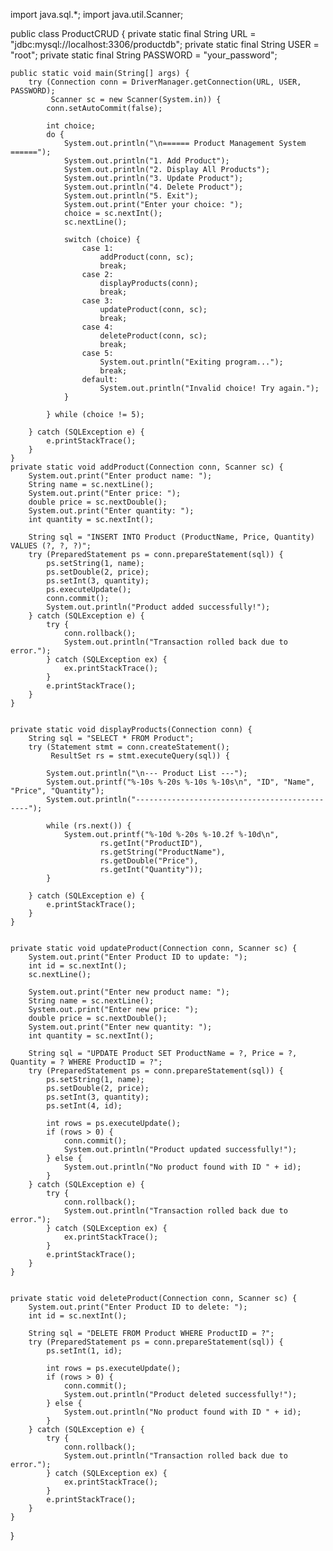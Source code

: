 import java.sql.*;
import java.util.Scanner;

public class ProductCRUD {
    private static final String URL = "jdbc:mysql://localhost:3306/productdb";
    private static final String USER = "root";
    private static final String PASSWORD = "your_password";

    public static void main(String[] args) {
        try (Connection conn = DriverManager.getConnection(URL, USER, PASSWORD);
             Scanner sc = new Scanner(System.in)) {
            conn.setAutoCommit(false);

            int choice;
            do {
                System.out.println("\n====== Product Management System ======");
                System.out.println("1. Add Product");
                System.out.println("2. Display All Products");
                System.out.println("3. Update Product");
                System.out.println("4. Delete Product");
                System.out.println("5. Exit");
                System.out.print("Enter your choice: ");
                choice = sc.nextInt();
                sc.nextLine(); 

                switch (choice) {
                    case 1:
                        addProduct(conn, sc);
                        break;
                    case 2:
                        displayProducts(conn);
                        break;
                    case 3:
                        updateProduct(conn, sc);
                        break;
                    case 4:
                        deleteProduct(conn, sc);
                        break;
                    case 5:
                        System.out.println("Exiting program...");
                        break;
                    default:
                        System.out.println("Invalid choice! Try again.");
                }

            } while (choice != 5);

        } catch (SQLException e) {
            e.printStackTrace();
        }
    }
    private static void addProduct(Connection conn, Scanner sc) {
        System.out.print("Enter product name: ");
        String name = sc.nextLine();
        System.out.print("Enter price: ");
        double price = sc.nextDouble();
        System.out.print("Enter quantity: ");
        int quantity = sc.nextInt();

        String sql = "INSERT INTO Product (ProductName, Price, Quantity) VALUES (?, ?, ?)";
        try (PreparedStatement ps = conn.prepareStatement(sql)) {
            ps.setString(1, name);
            ps.setDouble(2, price);
            ps.setInt(3, quantity);
            ps.executeUpdate();
            conn.commit();
            System.out.println("Product added successfully!");
        } catch (SQLException e) {
            try {
                conn.rollback();
                System.out.println("Transaction rolled back due to error.");
            } catch (SQLException ex) {
                ex.printStackTrace();
            }
            e.printStackTrace();
        }
    }


    private static void displayProducts(Connection conn) {
        String sql = "SELECT * FROM Product";
        try (Statement stmt = conn.createStatement();
             ResultSet rs = stmt.executeQuery(sql)) {

            System.out.println("\n--- Product List ---");
            System.out.printf("%-10s %-20s %-10s %-10s\n", "ID", "Name", "Price", "Quantity");
            System.out.println("----------------------------------------------");

            while (rs.next()) {
                System.out.printf("%-10d %-20s %-10.2f %-10d\n",
                        rs.getInt("ProductID"),
                        rs.getString("ProductName"),
                        rs.getDouble("Price"),
                        rs.getInt("Quantity"));
            }

        } catch (SQLException e) {
            e.printStackTrace();
        }
    }


    private static void updateProduct(Connection conn, Scanner sc) {
        System.out.print("Enter Product ID to update: ");
        int id = sc.nextInt();
        sc.nextLine(); 

        System.out.print("Enter new product name: ");
        String name = sc.nextLine();
        System.out.print("Enter new price: ");
        double price = sc.nextDouble();
        System.out.print("Enter new quantity: ");
        int quantity = sc.nextInt();

        String sql = "UPDATE Product SET ProductName = ?, Price = ?, Quantity = ? WHERE ProductID = ?";
        try (PreparedStatement ps = conn.prepareStatement(sql)) {
            ps.setString(1, name);
            ps.setDouble(2, price);
            ps.setInt(3, quantity);
            ps.setInt(4, id);

            int rows = ps.executeUpdate();
            if (rows > 0) {
                conn.commit();
                System.out.println("Product updated successfully!");
            } else {
                System.out.println("No product found with ID " + id);
            }
        } catch (SQLException e) {
            try {
                conn.rollback();
                System.out.println("Transaction rolled back due to error.");
            } catch (SQLException ex) {
                ex.printStackTrace();
            }
            e.printStackTrace();
        }
    }


    private static void deleteProduct(Connection conn, Scanner sc) {
        System.out.print("Enter Product ID to delete: ");
        int id = sc.nextInt();

        String sql = "DELETE FROM Product WHERE ProductID = ?";
        try (PreparedStatement ps = conn.prepareStatement(sql)) {
            ps.setInt(1, id);

            int rows = ps.executeUpdate();
            if (rows > 0) {
                conn.commit();
                System.out.println("Product deleted successfully!");
            } else {
                System.out.println("No product found with ID " + id);
            }
        } catch (SQLException e) {
            try {
                conn.rollback();
                System.out.println("Transaction rolled back due to error.");
            } catch (SQLException ex) {
                ex.printStackTrace();
            }
            e.printStackTrace();
        }
    }
}
